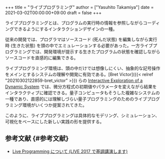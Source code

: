 +++
title = "ライブプログラミング"
author = ["Yasuhito Takamiya"]
date = 2021-03-02T00:00:00+09:00
draft = false
+++

ライブプログラミングとは、プログラムの実行時の情報を参照しながらコーディングできるようにするインタラクションデザインの一種。

従来の開発では、プログラマはソースコード (死んだ状態) を編集しながら実行時 (生きた状態) を頭の中でエミュレーションする必要があった。一方ライブプログラミングでは、開発環境が提示する生きたプログラムの状態を確認しながらソースコードを直感的に編集できる。

ライブプログラミング環境は、頭の中だけでは想像しにくい、抽象的な記号操作をメインとするシステムの理解や開発に有効である。[Bret Victor]({{< relref "20210302122859-bret_victor" >}}) らの [Interactive Exploration of a Dynamic System](https://vimeo.com/23839605) では、微分方程式の初期値やパラメータを変えながら結果をインタラクティブに確認できる。量子コンピュータもそうした複雑なシステムの一種であり、直感的には理解しづらい量子プログラミングのためのライブプログラミング環境がいくつか提案されてきた。

このように、ライブプログラミングは具体的なモデリング、シミュレーション、可視化をベースにした新しい実践の形を提供する。


## 参考文献 {#参考文献}

-   [Live Programming について (LIVE 2017 で基調講演します)](https://junkato.jp/ja/blog/2017/10/08/live-programming/)
